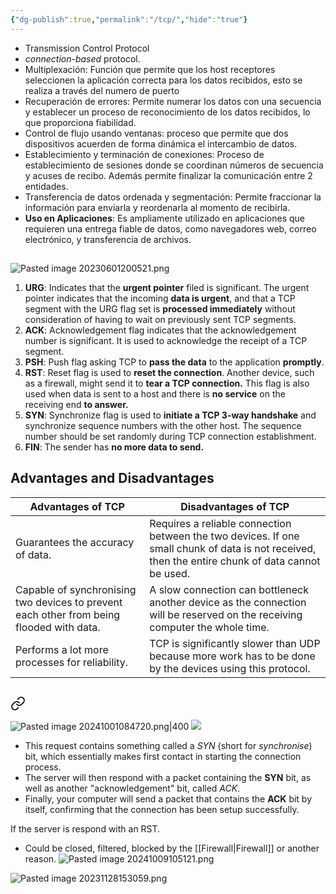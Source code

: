 ```yaml
---
{"dg-publish":true,"permalink":"/tcp/","hide":"true"}
---
```



- Transmission Control Protocol
- _connection-based_ protocol.
- Multiplexación: Función que permite que los host receptores seleccionen la aplicación correcta para los datos recibidos, esto se realiza a través del numero de puerto
- Recuperación de errores: Permite numerar los datos con una secuencia y establecer un proceso de reconocimiento de los datos recibidos, lo que proporciona fiabilidad.
- Control de flujo usando ventanas: proceso que permite que dos dispositivos acuerden de forma dinámica el intercambio de datos.
- Establecimiento y terminación de conexiones: Proceso de establecimiento de sesiones donde se coordinan números de secuencia y acuses de recibo. Además permite finalizar la comunicación entre 2 entidades.
- Transferencia de datos ordenada y segmentación: Permite fraccionar la información para enviarla y reordenarla al momento de recibirla.
- **Uso en Aplicaciones**: Es ampliamente utilizado en aplicaciones que requieren una entrega fiable de datos, como navegadores web, correo electrónico, y transferencia de archivos.
## 
<div class="transclusion internal-embed is-loaded"><div class="markdown-embed">



![Pasted image 20230601200521.png](/img/user/attachments/Pasted%20image%2020230601200521.png)

1. **URG**: 
   Indicates that the **urgent pointer** filed is significant. The urgent pointer indicates that the incoming **data is urgent**, and that a TCP segment with the URG flag set is **processed immediately** without consideration of having to wait on previously sent TCP segments.
3. **ACK**:
   Acknowledgement flag indicates that the acknowledgement number is significant. It is used to acknowledge the receipt of a TCP segment.
4. **PSH**:
   Push flag asking TCP to **pass the data** to the application **promptly**.
5. **RST**:
   Reset flag is used to **reset the connection**. Another device, such as a firewall, might send it to **tear a TCP connection.** This flag is also used when data is sent to a host and there is **no service** on the receiving end **to answer.**
6. **SYN**:
   Synchronize flag is used to **initiate a TCP 3-way handshake** and synchronize sequence numbers with the other host. The sequence number should be set randomly during TCP connection establishment.
7. **FIN**:
   The sender has **no more data to send.**

</div></div>

## Advantages and Disadvantages

| **Advantages of TCP**                                                                    | **Disadvantages of TCP  <br>**                                                                                                                    |
| ---------------------------------------------------------------------------------------- | ------------------------------------------------------------------------------------------------------------------------------------------------- |
| Guarantees the accuracy of data.                                                         | Requires a reliable connection between the two devices. If one small chunk of data is not received, then the entire chunk of data cannot be used. |
| Capable of synchronising two devices to prevent each other from being flooded with data. | A slow connection can bottleneck another device as the connection will be reserved on the receiving computer the whole time.                      |
| Performs a lot more processes for reliability.                                           | TCP is significantly slower than UDP because more work has to be done by the devices using this protocol.                                         |
## 
<div class="transclusion internal-embed is-loaded"><a class="markdown-embed-link" href="/3-way-handshake/" aria-label="Open link"><svg xmlns="http://www.w3.org/2000/svg" width="24" height="24" viewBox="0 0 24 24" fill="none" stroke="currentColor" stroke-width="2" stroke-linecap="round" stroke-linejoin="round" class="svg-icon lucide-link"><path d="M10 13a5 5 0 0 0 7.54.54l3-3a5 5 0 0 0-7.07-7.07l-1.72 1.71"></path><path d="M14 11a5 5 0 0 0-7.54-.54l-3 3a5 5 0 0 0 7.07 7.07l1.71-1.71"></path></svg></a><div class="markdown-embed">





![Pasted image 20241001084720.png|400](/img/user/attachments/Pasted%20image%2020241001084720.png)
![](https://i.imgur.com/ngzBWID.png)

- This request contains something called a _SYN_ (short for _synchronise_) bit, which essentially makes first contact in starting the connection process.
- The server will then respond with a packet containing the **SYN** bit, as well as another "acknowledgement" bit, called _ACK_. 
- Finally, your computer will send a packet that contains the **ACK** bit by itself, confirming that the connection has been setup successfully.

If the server is respond with an RST.
- Could be closed, filtered, blocked by the [[Firewall\|Firewall]] or another reason.
![Pasted image 20241009105121.png](/img/user/attachments/Pasted%20image%2020241009105121.png)

</div></div>

![Pasted image 20231128153059.png](/img/user/attachments/Pasted%20image%2020231128153059.png)